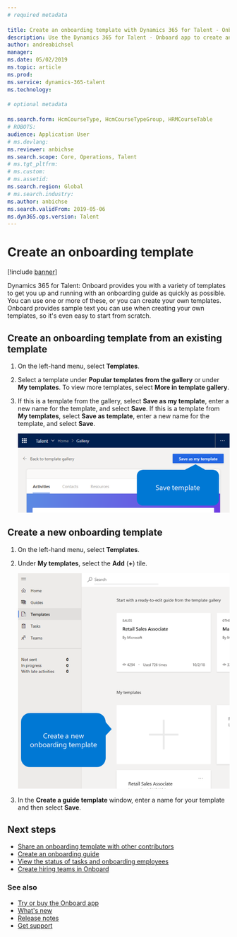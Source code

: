 ```yaml
---
# required metadata

title: Create an onboarding template with Dynamics 365 for Talent - Onboard
description: Use the Dynamics 365 for Talent - Onboard app to create an onboarding guide template for your new hires. This is an essential first step in your human capital management hire-to-retire strategy.
author: andreabichsel
manager:
ms.date: 05/02/2019
ms.topic: article
ms.prod:
ms.service: dynamics-365-talent
ms.technology:

# optional metadata

ms.search.form: HcmCourseType, HcmCourseTypeGroup, HRMCourseTable
# ROBOTS:
audience: Application User
# ms.devlang:
ms.reviewer: anbichse
ms.search.scope: Core, Operations, Talent
# ms.tgt_pltfrm:
# ms.custom:
# ms.assetid:
ms.search.region: Global
# ms.search.industry:
ms.author: anbichse
ms.search.validFrom: 2019-05-06
ms.dyn365.ops.version: Talent
---
```


# Create an onboarding template

[!include [banner](includes/banner.md)]

Dynamics 365 for Talent: Onboard provides you with a variety of templates to get you up and running with an onboarding guide as quickly as possible. You can use one or more of these, or you can create your own templates. Onboard provides sample text you can use when creating your own templates, so it's even easy to start from scratch.

## Create an onboarding template from an existing template

1. On the left-hand menu, select **Templates**.

2. Select a template under **Popular templates from the gallery** or under **My templates**. To view more templates, select **More in template gallery**.

3. If this is a template from the gallery, select **Save as my template**, enter a new name for the template, and select **Save**. If this is a template from **My templates**, select **Save as template**, enter a new name for the template, and select **Save**.

   [![Create template from existing](./media/onboard-save-template.png)](./media/onboard-save-template.png)

## Create a new onboarding template

1. On the left-hand menu, select **Templates**.

2. Under **My templates**, select the **Add** (**+**) tile.

   [![Create a new onboarding template](./media/onboard-create-new-template.png)](./media/onboard-create-new-template.png)

3. In the **Create a guide template** window, enter a name for your template and then select **Save**.


## Next steps

- [Share an onboarding template with other contributors](./onboard-share-template.md)
- [Create an onboarding guide](./onboard-create-guide.md)
- [View the status of tasks and onboarding employees](./onboard-view-status.md)
- [Create hiring teams in Onboard](./onboard-create-team.md)

### See also

- [Try or buy the Onboard app](https://dynamics.microsoft.com/en-us/talent/onboard/)
- [What's new](./whats-new.md)
- [Release notes](https://docs.microsoft.com/en-us/business-applications-release-notes/index)
- [Get support](./talent-support.md)


